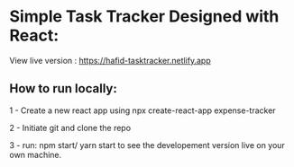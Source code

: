 # Simple Task Tracker Designed with React: 

View live version : https://hafid-tasktracker.netlify.app

## How to run locally: 

1 - Create a new react app using npx create-react-app expense-tracker 

2 - Initiate git and clone the repo  

3 - run: npm start/ yarn start to see the developement version live on your own machine. 
